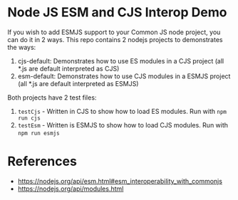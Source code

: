 # Node JS ESM and CJS Interop Demo

If you wish to add ESMJS support to your Common JS node project, you can do it in 2 ways. This repo contains 2 nodejs projects to demonstrates the ways:

1. cjs-default: Demonstrates how to use ES modules in a CJS project (all \*.js are default interpreted as CJS)
1. esm-default: Demonstrates how to use CJS modules in a ESMJS project (all \*.js are default interpreted as ESMJS)

Both projects have 2 test files:

1. `testCjs` - Written in CJS to show how to load ES modules. Run with `npm run cjs`
2. `testEsm` - Written is ESMJS to show how to load CJS modules. Run with `npm run esmjs`

# References

- https://nodejs.org/api/esm.html#esm_interoperability_with_commonjs
- https://nodejs.org/api/modules.html
